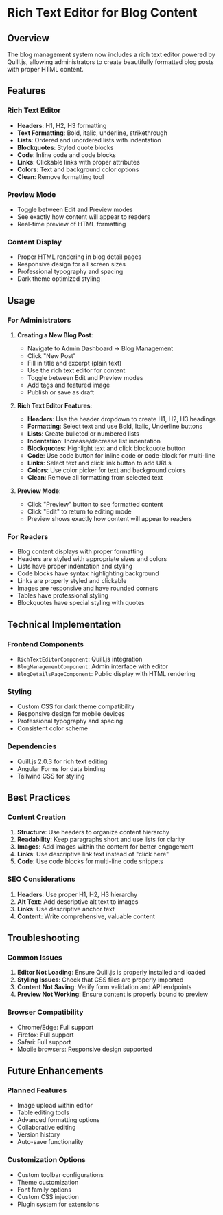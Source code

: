 # Rich Text Editor for Blog Content

## Overview
The blog management system now includes a rich text editor powered by Quill.js, allowing administrators to create beautifully formatted blog posts with proper HTML content.

## Features

### Rich Text Editor
- **Headers**: H1, H2, H3 formatting
- **Text Formatting**: Bold, italic, underline, strikethrough
- **Lists**: Ordered and unordered lists with indentation
- **Blockquotes**: Styled quote blocks
- **Code**: Inline code and code blocks
- **Links**: Clickable links with proper attributes
- **Colors**: Text and background color options
- **Clean**: Remove formatting tool

### Preview Mode
- Toggle between Edit and Preview modes
- See exactly how content will appear to readers
- Real-time preview of HTML formatting

### Content Display
- Proper HTML rendering in blog detail pages
- Responsive design for all screen sizes
- Professional typography and spacing
- Dark theme optimized styling

## Usage

### For Administrators

1. **Creating a New Blog Post**:
   - Navigate to Admin Dashboard → Blog Management
   - Click "New Post"
   - Fill in title and excerpt (plain text)
   - Use the rich text editor for content
   - Toggle between Edit and Preview modes
   - Add tags and featured image
   - Publish or save as draft

2. **Rich Text Editor Features**:
   - **Headers**: Use the header dropdown to create H1, H2, H3 headings
   - **Formatting**: Select text and use Bold, Italic, Underline buttons
   - **Lists**: Create bulleted or numbered lists
   - **Indentation**: Increase/decrease list indentation
   - **Blockquotes**: Highlight text and click blockquote button
   - **Code**: Use code button for inline code or code-block for multi-line
   - **Links**: Select text and click link button to add URLs
   - **Colors**: Use color picker for text and background colors
   - **Clean**: Remove all formatting from selected text

3. **Preview Mode**:
   - Click "Preview" button to see formatted content
   - Click "Edit" to return to editing mode
   - Preview shows exactly how content will appear to readers

### For Readers

- Blog content displays with proper formatting
- Headers are styled with appropriate sizes and colors
- Lists have proper indentation and styling
- Code blocks have syntax highlighting background
- Links are properly styled and clickable
- Images are responsive and have rounded corners
- Tables have professional styling
- Blockquotes have special styling with quotes

## Technical Implementation

### Frontend Components
- `RichTextEditorComponent`: Quill.js integration
- `BlogManagementComponent`: Admin interface with editor
- `BlogDetailsPageComponent`: Public display with HTML rendering

### Styling
- Custom CSS for dark theme compatibility
- Responsive design for mobile devices
- Professional typography and spacing
- Consistent color scheme

### Dependencies
- Quill.js 2.0.3 for rich text editing
- Angular Forms for data binding
- Tailwind CSS for styling

## Best Practices

### Content Creation
1. **Structure**: Use headers to organize content hierarchy
2. **Readability**: Keep paragraphs short and use lists for clarity
3. **Images**: Add images within the content for better engagement
4. **Links**: Use descriptive link text instead of "click here"
5. **Code**: Use code blocks for multi-line code snippets

### SEO Considerations
1. **Headers**: Use proper H1, H2, H3 hierarchy
2. **Alt Text**: Add descriptive alt text to images
3. **Links**: Use descriptive anchor text
4. **Content**: Write comprehensive, valuable content

## Troubleshooting

### Common Issues
1. **Editor Not Loading**: Ensure Quill.js is properly installed and loaded
2. **Styling Issues**: Check that CSS files are properly imported
3. **Content Not Saving**: Verify form validation and API endpoints
4. **Preview Not Working**: Ensure content is properly bound to preview

### Browser Compatibility
- Chrome/Edge: Full support
- Firefox: Full support
- Safari: Full support
- Mobile browsers: Responsive design supported

## Future Enhancements

### Planned Features
- Image upload within editor
- Table editing tools
- Advanced formatting options
- Collaborative editing
- Version history
- Auto-save functionality

### Customization Options
- Custom toolbar configurations
- Theme customization
- Font family options
- Custom CSS injection
- Plugin system for extensions
